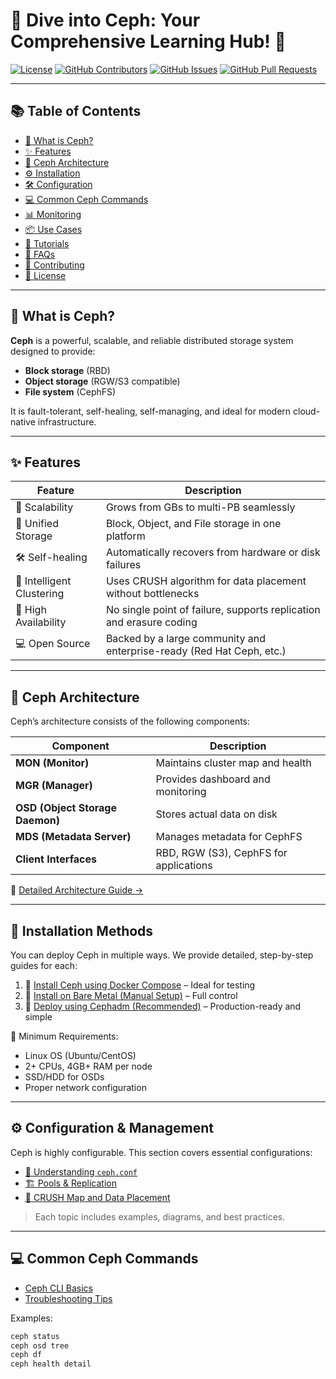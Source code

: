 # 🚀 Dive into Ceph: Your Comprehensive Learning Hub! 🚀

[![License](https://img.shields.io/badge/License-Apache%202.0-blue.svg)](https://opensource.org/licenses/Apache-2.0)
[![GitHub Contributors](https://img.shields.io/github/contributors/SumonPaul18/ceph-storage)](https://github.com/SumonPaul18/ceph-storage/graphs/contributors)
[![GitHub Issues](https://img.shields.io/github/issues/SumonPaul18/ceph-storage)](https://github.com/SumonPaul18/ceph-storage/issues)
[![GitHub Pull Requests](https://img.shields.io/github/pulls/SumonPaul18/ceph-storage)](https://github.com/SumonPaul18/ceph-storage/pulls)

---

## 📚 Table of Contents

- [📖 What is Ceph?](#-what-is-ceph)
- [✨ Features](#-features)
- [🧱 Ceph Architecture](#-ceph-architecture)
- [⚙️ Installation](#-installation)
- [🛠️ Configuration](#-configuration)
- [💻 Common Ceph Commands](#-common-ceph-commands)
- [📊 Monitoring](#-monitoring)
- [📦 Use Cases](#-use-cases)
- [📘 Tutorials](#-tutorials)
- [📌 FAQs](#-faqs)
- [🤝 Contributing](#-contributing)
- [📄 License](#-license)

---

## 📖 What is Ceph?

**Ceph** is a powerful, scalable, and reliable distributed storage system designed to provide:
- **Block storage** (RBD)
- **Object storage** (RGW/S3 compatible)
- **File system** (CephFS)

It is fault-tolerant, self-healing, self-managing, and ideal for modern cloud-native infrastructure.

---

## ✨ Features

| Feature                  | Description                                                                 |
|--------------------------|-----------------------------------------------------------------------------|
| 🔄 Scalability            | Grows from GBs to multi-PB seamlessly                                      |
| 🔧 Unified Storage        | Block, Object, and File storage in one platform                            |
| 🛠 Self-healing            | Automatically recovers from hardware or disk failures                      |
| 🧠 Intelligent Clustering | Uses CRUSH algorithm for data placement without bottlenecks                |
| 🔐 High Availability      | No single point of failure, supports replication and erasure coding        |
| 💻 Open Source            | Backed by a large community and enterprise-ready (Red Hat Ceph, etc.)      |

---

## 🧱 Ceph Architecture

Ceph’s architecture consists of the following components:

| Component | Description |
|----------|-------------|
| **MON (Monitor)** | Maintains cluster map and health |
| **MGR (Manager)** | Provides dashboard and monitoring |
| **OSD (Object Storage Daemon)** | Stores actual data on disk |
| **MDS (Metadata Server)** | Manages metadata for CephFS |
| **Client Interfaces** | RBD, RGW (S3), CephFS for applications |

📖 [Detailed Architecture Guide →](./architecture/overview.md)

---

## 🚀 Installation Methods

You can deploy Ceph in multiple ways. We provide detailed, step-by-step guides for each:

1. 🐳 [Install Ceph using Docker Compose](./installation/docker-compose.md) – Ideal for testing
2. 🧰 [Install on Bare Metal (Manual Setup)](./installation/bare-metal.md) – Full control
3. 🔧 [Deploy using Cephadm (Recommended)](./installation/cephadm.md) – Production-ready and simple

📌 Minimum Requirements:
- Linux OS (Ubuntu/CentOS)
- 2+ CPUs, 4GB+ RAM per node
- SSD/HDD for OSDs
- Proper network configuration

---

## ⚙️ Configuration & Management

Ceph is highly configurable. This section covers essential configurations:

- [📄 Understanding `ceph.conf`](./configuration/ceph.conf.md)
- [🏗 Pools & Replication](./configuration/pools.md)
- [🧠 CRUSH Map and Data Placement](./configuration/crush-map.md)

> Each topic includes examples, diagrams, and best practices.

---

## 💻 Common Ceph Commands

- [Ceph CLI Basics](./commands/ceph-cli.md)
- [Troubleshooting Tips](./commands/troubleshooting.md)

Examples:
```bash
ceph status
ceph osd tree
ceph df
ceph health detail

